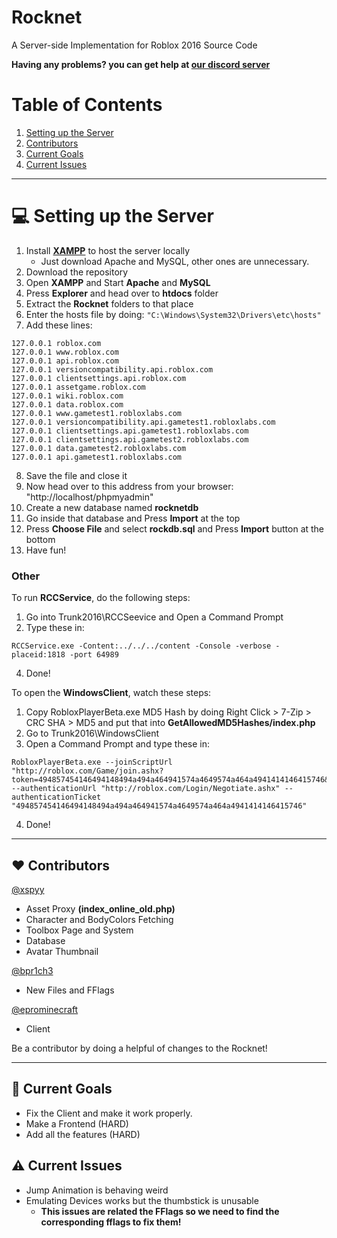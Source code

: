 # Rocknet

A Server-side Implementation for Roblox 2016 Source Code<br>

**Having any problems? you can get help at [our discord server](https://www.discord.gg/rVrYHdrbsp)**<br>

# Table of Contents
1. [Setting up the Server](#-setting-up-the-server)
2. [Contributors](#%EF%B8%8F-contributors)
3. [Current Goals](#-current-goals)
4. [Current Issues](#%EF%B8%8F-current-issues)

---

# 💻 Setting up the Server
1. Install **[XAMPP](https://www.apachefriends.org/index.html)** to host the server locally
   - Just download Apache and MySQL, other ones are unnecessary.
2. Download the repository
3. Open **XAMPP** and Start **Apache** and **MySQL**
4. Press **Explorer** and head over to **htdocs** folder
5. Extract the **Rocknet** folders to that place
6. Enter the hosts file by doing: `"C:\Windows\System32\Drivers\etc\hosts"`
7. Add these lines:
```
127.0.0.1 roblox.com 
127.0.0.1 www.roblox.com 
127.0.0.1 api.roblox.com
127.0.0.1 versioncompatibility.api.roblox.com
127.0.0.1 clientsettings.api.roblox.com
127.0.0.1 assetgame.roblox.com
127.0.0.1 wiki.roblox.com
127.0.0.1 data.roblox.com
127.0.0.1 www.gametest1.robloxlabs.com
127.0.0.1 versioncompatibility.api.gametest1.robloxlabs.com
127.0.0.1 clientsettings.api.gametest1.robloxlabs.com
127.0.0.1 clientsettings.api.gametest2.robloxlabs.com
127.0.0.1 data.gametest2.robloxlabs.com
127.0.0.1 api.gametest1.robloxlabs.com
```
8. Save the file and close it
9. Now head over to this address from your browser: "http://localhost/phpmyadmin"
10. Create a new database named **rocknetdb**
11. Go inside that database and Press **Import** at the top
12. Press **Choose File** and select **rockdb.sql** and Press **Import** button at the bottom
13. Have fun!

### Other
To run **RCCService**, do the following steps:
1. Go into Trunk2016\RCCSeevice and Open a Command Prompt
2. Type these in:
```
RCCService.exe -Content:../../../content -Console -verbose -placeid:1818 -port 64989
```

4. Done!

To open the **WindowsClient**, watch these steps:
1. Copy RobloxPlayerBeta.exe MD5 Hash by doing Right Click > 7-Zip > CRC SHA > MD5 and put that into **GetAllowedMD5Hashes/index.php**
2. Go to Trunk2016\WindowsClient
3. Open a Command Prompt and type these in:
```
RobloxPlayerBeta.exe --joinScriptUrl "http://roblox.com/Game/join.ashx?token=494857454146494148494a494a464941574a4649574a464a4941414146415746&id=-1" --authenticationUrl "http://roblox.com/Login/Negotiate.ashx" --authenticationTicket "494857454146494148494a494a464941574a4649574a464a4941414146415746"
```
4. Done!

---

## ❤️ Contributors
[@xspyy](https://github.com/xspyy)
* Asset Proxy **(index_online_old.php)**
* Character and BodyColors Fetching
* Toolbox Page and System
* Database
* Avatar Thumbnail

[@bpr1ch3](https://github.com/bpr1ch3)
* New Files and FFlags

[@eprominecraft](https://github.com/eprominecraft)
* Client

Be a contributor by doing a helpful of changes to the Rocknet!

---

## 🎯 Current Goals
- Fix the Client and make it work properly.
- Make a Frontend (HARD)
- Add all the features (HARD)

## ⚠️ Current Issues

- Jump Animation is behaving weird
- Emulating Devices works but the thumbstick is unusable
   - **This issues are related the FFlags so we need to find the corresponding fflags to fix them!**
